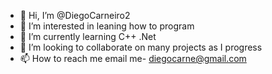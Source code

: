 - 👋 Hi, I’m @DiegoCarneiro2
- 👀 I’m interested in leaning how to program
- 🌱 I’m currently learning C++ .Net
- 💞️ I’m looking to collaborate on many projects as I progress 
- 📫 How to reach me email me- diegocarne@gmail.com

<!---
DiegoCarneiro2/DiegoCarneiro2 is a ✨ special ✨ repository because its `README.md` (this file) appears on your GitHub profile.
You can click the Preview link to take a look at your changes.
--->
